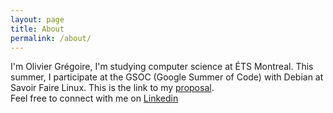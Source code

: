```yaml
---
layout: page
title: About
permalink: /about/
---
```


I'm Olivier Grégoire, I'm studying computer science at ÉTS Montreal.
This summer, I participate at the GSOC (Google Summer of Code) with Debian at
Savoir Faire Linux. This is the link to my [proposal](https://wiki.debian.org/SummerOfCode2016/StudentApplications/OlivierGr%C3%A9goire). <br>
Feel free to connect with me on [Linkedin](https://ca.linkedin.com/in/gregoireolivier)
